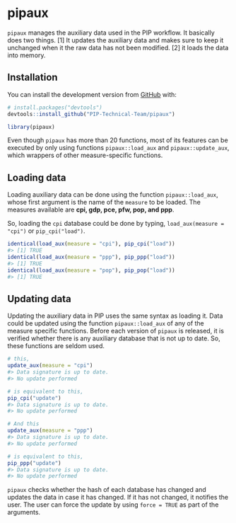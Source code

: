 
<!-- README.md is generated from README.Rmd. Please edit that file -->

# pipaux

<!-- badges: start -->

<!-- badges: end -->

`pipaux` manages the auxiliary data used in the PIP workflow. It
basically does two things. \[1\] It updates the auxiliary data and makes
sure to keep it unchanged when it the raw data has not been modified.
\[2\] it loads the data into memory.

## Installation

You can install the development version from
[GitHub](https://github.com/) with:

``` r
# install.packages("devtools")
devtools::install_github("PIP-Technical-Team/pipaux")
```

``` r
library(pipaux)
```

Even though `pipaux` has more than 20 functions, most of its features
can be executed by only using functions `pipaux::load_aux` and
`pipaux::update_aux`, which wrappers of other measure-specific
functions.

## Loading data

Loading auxiliary data can be done using the function
`pipaux::load_aux`, whose first argument is the name of the `measure` to
be loaded. The measures available are **cpi, gdp, pce, pfw, pop, and
ppp**.

So, loading the `cpi` database could be done by typing,
`load_aux(measure = "cpi")` or `pip_cpi("load")`.

``` r
identical(load_aux(measure = "cpi"), pip_cpi("load"))
#> [1] TRUE
identical(load_aux(measure = "ppp"), pip_ppp("load"))
#> [1] TRUE
identical(load_aux(measure = "pop"), pip_pop("load"))
#> [1] TRUE
```

## Updating data

Updating the auxiliary data in PIP uses the same syntax as loading it.
Data could be updated using the function `pipaux::load_aux` of any of
the measure specific functions. Before each version of `pipaux` is
released, it is verified whether there is any auxiliary database that is
not up to date. So, these functions are seldom used.

``` r
# this, 
update_aux(measure = "cpi")
#> Data signature is up to date.
#> No update performed

# is equivalent to this, 
pip_cpi("update")
#> Data signature is up to date.
#> No update performed

# And this
update_aux(measure = "ppp")
#> Data signature is up to date.
#> No update performed

# is equivalent to this, 
pip_ppp("update")
#> Data signature is up to date.
#> No update performed
```

`pipaux` checks whether the hash of each database has changed and
updates the data in case it has changed. If it has not changed, it
notifies the user. The user can force the update by using `force = TRUE`
as part of the arguments.
